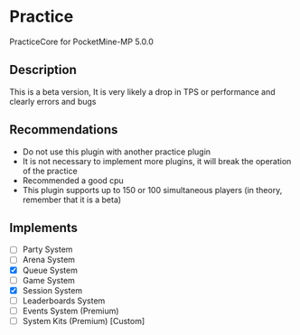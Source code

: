 # Practice
PracticeCore for PocketMine-MP 5.0.0
## Description
This is a beta version, It is very likely a drop in TPS or performance and clearly errors and bugs

## Recommendations
- Do not use this plugin with another practice plugin
- It is not necessary to implement more plugins, it will break the operation of the practice
- Recommended a good cpu
- This plugin supports up to 150 or 100 simultaneous players (in theory, remember that it is a beta)

## Implements
 - [ ] Party System
 - [ ] Arena System
 - [x] Queue System
 - [ ] Game System
 - [x] Session System
 - [ ] Leaderboards System
 - [ ] Events System (Premium)
 - [ ] System Kits (Premium) [Custom]

<!--
━━━━━━━
Plugin Information:

- Author: SrClau
- Version: 1.0.0
- API: 4.x.x
- Download:

Author Information:

- Github: https://github.com/iSrDxv
- Discord: SrClau#4460
- Discord Server: https://discord.gg/VPb6fBczp9

━━━━━━━
-->
